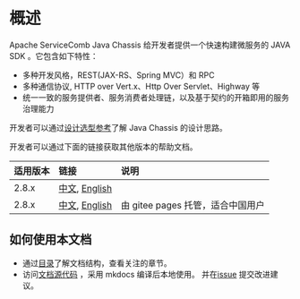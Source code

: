 # 概述
Apache ServiceComb Java Chassis 给开发者提供一个快速构建微服务的 JAVA SDK 。它包含如下特性：

* 多种开发风格，REST(JAX-RS、Spring MVC）和 RPC
* 多种通信协议, HTTP over Vert.x、Http Over Servlet、Highway 等
* 统一一致的服务提供者、服务消费者处理链，以及基于契约的开箱即用的服务治理能力

开发者可以通过[设计选型参考](start/design.md)了解 Java Chassis 的设计思路。

开发者可以通过下面的链接获取其他版本的帮助文档。

| 适用版本      | 链接 | 说明 |
|:----------| :--- | :--- |
| 2.8.x     | [中文][apache.zh_CN], [English][apache.en_US] | |
| 2.8.x | [中文][gitee.zh_CN], [English][gitee.en_US] | 由 gitee pages 托管，适合中国用户|

[apache.zh_CN]: https://servicecomb.apache.org/references/java-chassis/zh_CN/
[apache.en_US]: https://servicecomb.apache.org/references/java-chassis/en_US/
[gitee.zh_CN]: https://servicecomb.gitee.io/servicecomb-java-chassis-doc/java-chassis/zh_CN/
[gitee.en_US]: https://servicecomb.gitee.io/servicecomb-java-chassis-doc/java-chassis/en_US/

## 如何使用本文档

* 通过[目录](toc.md)了解文档结构，查看关注的章节。
* 访问[文档源代码](https://github.com/apache/servicecomb-docs/tree/master/java-chassis-reference) ，采用 mkdocs 编译后本地使用。 并在[issue](https://github.com/apache/servicecomb-docs/issues) 提交改进建议。 
